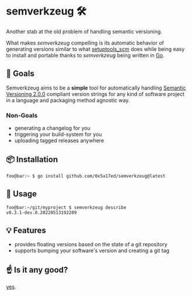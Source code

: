 # semverkzeug 🛠️

Another stab at the old problem of handling semantic versioning.

What makes *semverkzeug* compelling is its automatic behavior of generating versions similar to what [setuptools_scm](https://github.com/pypa/setuptools_scm/) does while being easy to install and portable thanks to *semverkzeug* being written in [Go](https://go.dev/).


## 🎯 Goals

Semverkzeug aims to be a **simple** tool for automatically handling [Semantic Versioning 2.0.0](https://semver.org/#semantic-versioning-200) compliant version strings for any kind of software project in a language and packaging method agnostic way.


### Non-Goals

* generating a changelog for you
* triggering your build-system for you
* uploading tagged releases anywhere


## 📦 Installation

```console
foo@bar:~ $ go install github.com/0x5a17ed/semverkzeug@latest
```


## 🤔 Usage

```console
foo@bar:~/git/myproject $ semverkzeug describe 
v0.3.1-dev.0.20220513192209
```


## 💡 Features

- provides floating versions based on the state of a git repository
- supports bumping your software's version and creating a git tag


## ☝️ Is it any good?

[yes](https://news.ycombinator.com/item?id=3067434).
